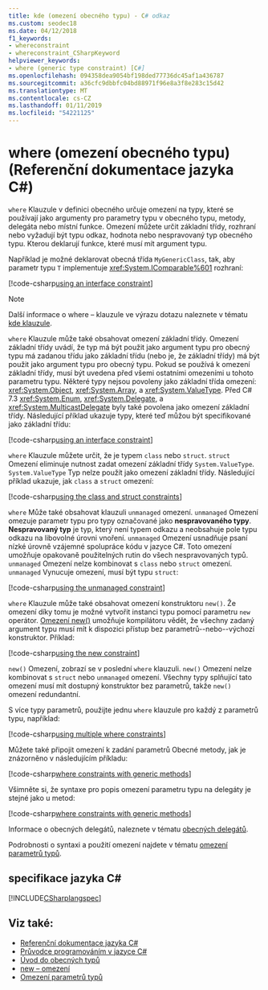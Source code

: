 ```yaml
---
title: kde (omezení obecného typu) - C# odkaz
ms.custom: seodec18
ms.date: 04/12/2018
f1_keywords:
- whereconstraint
- whereconstraint_CSharpKeyword
helpviewer_keywords:
- where (generic type constraint) [C#]
ms.openlocfilehash: 094358dea9054bf198ded77736dc45af1a436787
ms.sourcegitcommit: a36cfc9dbbfc04bd88971f96e8a3f8e283c15d42
ms.translationtype: MT
ms.contentlocale: cs-CZ
ms.lasthandoff: 01/11/2019
ms.locfileid: "54221125"
---
```

# <a name="where-generic-type-constraint-c-reference"></a>where (omezení obecného typu) (Referenční dokumentace jazyka C#)

`where` Klauzule v definici obecného určuje omezení na typy, které se používají jako argumenty pro parametry typu v obecného typu, metody, delegáta nebo místní funkce. Omezení můžete určit základní třídy, rozhraní nebo vyžadují být typu odkaz, hodnota nebo nespravovaný typ obecného typu. Kterou deklarují funkce, které musí mít argument typu.

Například je možné deklarovat obecná třída `MyGenericClass`, tak, aby parametr typu `T` implementuje <xref:System.IComparable%601> rozhraní:

[!code-csharp[using an interface constraint](../../../../samples/snippets/csharp/keywords/GenericWhereConstraints.cs#1)]

> [!NOTE]
> Další informace o where – klauzule ve výrazu dotazu naleznete v tématu [kde klauzule](where-clause.md).

`where` Klauzule může také obsahovat omezení základní třídy. Omezení základní třídy uvádí, že typ má být použit jako argument typu pro obecný typu má zadanou třídu jako základní třídu (nebo je, že základní třídy) má být použit jako argument typu pro obecný typu. Pokud se používá k omezení základní třídy, musí být uvedena před všemi ostatními omezeními u tohoto parametru typu. Některé typy nejsou povoleny jako základní třída omezení: <xref:System.Object>, <xref:System.Array>, a <xref:System.ValueType>. Před C# 7.3 <xref:System.Enum>, <xref:System.Delegate>, a <xref:System.MulticastDelegate> byly také povolena jako omezení základní třídy. Následující příklad ukazuje typy, které teď můžou být specifikované jako základní třídu:

[!code-csharp[using an interface constraint](../../../../samples/snippets/csharp/keywords/GenericWhereConstraints.cs#2)]

`where` Klauzule můžete určit, že je typem `class` nebo `struct`. `struct` Omezení eliminuje nutnost zadat omezení základní třídy `System.ValueType`. `System.ValueType` Typ nelze použít jako omezení základní třídy. Následující příklad ukazuje, jak `class` a `struct` omezení:

[!code-csharp[using the class and struct constraints](../../../../samples/snippets/csharp/keywords/GenericWhereConstraints.cs#3)]

`where` Může také obsahovat klauzuli `unmanaged` omezení. `unmanaged` Omezení omezuje parametr typu pro typy označované jako **nespravovaného typy**. **Nespravovaný typ** je typ, který není typem odkazu a neobsahuje pole typu odkazu na libovolné úrovni vnoření. `unmanaged` Omezení usnadňuje psaní nízké úrovně vzájemné spolupráce kódu v jazyce C#. Toto omezení umožňuje opakovaně použitelných rutin do všech nespravovaných typů. `unmanaged` Omezení nelze kombinovat s `class` nebo `struct` omezení. `unmanaged` Vynucuje omezení, musí být typu `struct`:

[!code-csharp[using the unmanaged constraint](../../../../samples/snippets/csharp/keywords/GenericWhereConstraints.cs#4)]

`where` Klauzule může také obsahovat omezení konstruktoru `new()`. Že omezení díky tomu je možné vytvořit instanci typu pomocí parametru `new` operátor. [Omezení new()](new-constraint.md) umožňuje kompilátoru vědět, že všechny zadaný argument typu musí mít k dispozici přístup bez parametrů--nebo--výchozí konstruktor. Příklad:

[!code-csharp[using the new constraint](../../../../samples/snippets/csharp/keywords/GenericWhereConstraints.cs#5)]

`new()` Omezení, zobrazí se v poslední `where` klauzuli. `new()` Omezení nelze kombinovat s `struct` nebo `unmanaged` omezení. Všechny typy splňující tato omezení musí mít dostupný konstruktor bez parametrů, takže `new()` omezení redundantní.

S více typy parametrů, použijte jednu `where` klauzule pro každý z parametrů typu, například:

[!code-csharp[using multiple where constraints](../../../../samples/snippets/csharp/keywords/GenericWhereConstraints.cs#6)]

Můžete také připojit omezení k zadání parametrů Obecné metody, jak je znázorněno v následujícím příkladu:

[!code-csharp[where constraints with generic methods](../../../../samples/snippets/csharp/keywords/GenericWhereConstraints.cs#7)]

Všimněte si, že syntaxe pro popis omezení parametru typu na delegáty je stejné jako u metod:

[!code-csharp[where constraints with generic methods](../../../../samples/snippets/csharp/keywords/GenericWhereConstraints.cs#8)]

Informace o obecných delegátů, naleznete v tématu [obecných delegátů](../../../csharp/programming-guide/generics/generic-delegates.md).

Podrobnosti o syntaxi a použití omezení najdete v tématu [omezení parametrů typů](../../../csharp/programming-guide/generics/constraints-on-type-parameters.md).

## <a name="c-language-specification"></a>specifikace jazyka C#

 [!INCLUDE[CSharplangspec](~/includes/csharplangspec-md.md)]

## <a name="see-also"></a>Viz také:

- [Referenční dokumentace jazyka C#](../../../csharp/language-reference/index.md)
- [Průvodce programováním v jazyce C#](../../../csharp/programming-guide/index.md)
- [Úvod do obecných typů](../../../csharp/programming-guide/generics/introduction-to-generics.md)
- [new – omezení](../../../csharp/language-reference/keywords/new-constraint.md)
- [Omezení parametrů typů](../../../csharp/programming-guide/generics/constraints-on-type-parameters.md)
